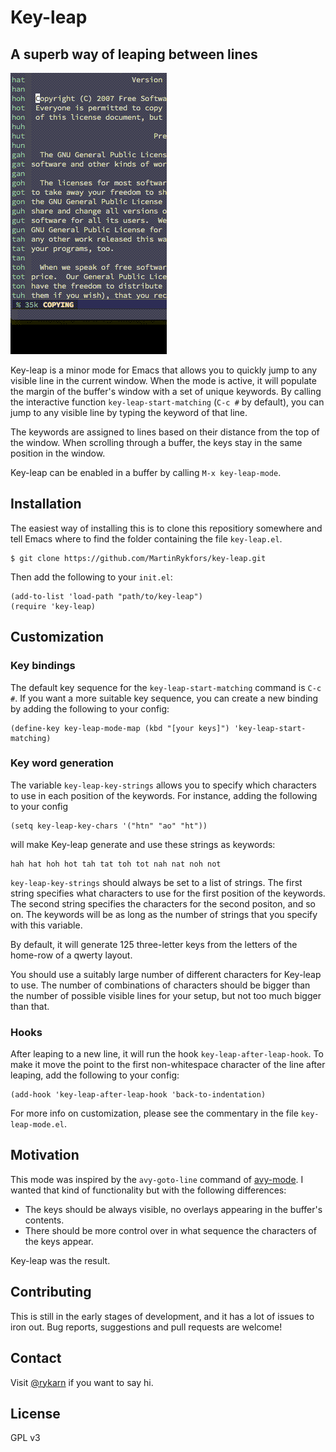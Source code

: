# Key-leap
## A superb way of leaping between lines

![demo](demo.gif)

Key-leap is a minor mode for Emacs that allows you to quickly jump to any visible line in the current window. When the mode is active, it will populate the margin of the buffer's window with a set of unique keywords. 
By calling the interactive function `key-leap-start-matching` (`C-c #` by default), you can jump to any visible line by typing the keyword of that line.

The keywords are assigned to lines based on their distance from the top of the window. When scrolling through a buffer, the keys stay in the same position in the window.

Key-leap can be enabled in a buffer by calling `M-x key-leap-mode`.

## Installation

The easiest way of installing this is to clone this repositiory somewhere and tell Emacs where to find the folder containing the file `key-leap.el`.

```
$ git clone https://github.com/MartinRykfors/key-leap.git
```

Then add the following to your `init.el`:

```elisp
(add-to-list 'load-path "path/to/key-leap")
(require 'key-leap)
```

## Customization

### Key bindings
The default key sequence for the `key-leap-start-matching` command is `C-c #`. If you want a more suitable key sequence, you can create a new binding by adding the following to your config:

```elisp
(define-key key-leap-mode-map (kbd "[your keys]") 'key-leap-start-matching)
```

### Key word generation
The variable `key-leap-key-strings` allows you to specify which characters to use in each position of the keywords. For instance, adding the following to your config
```elisp
(setq key-leap-key-chars '("htn" "ao" "ht"))
```
will make Key-leap generate and use these strings as keywords:
```
hah hat hoh hot tah tat toh tot nah nat noh not 
```

`key-leap-key-strings` should always be set to a list of strings. The first string specifies what characters to use for the first position of the keywords. The second string specifies the characters for the second positon, and so on. The keywords will be as long as the number of strings that you specify with this variable.

By default, it will generate 125 three-letter keys from the letters of the home-row of a qwerty layout.

You should use a suitably large number of different characters for Key-leap to use. The number of combinations of characters should be bigger than the number of possible visible lines for your setup, but not too much bigger than that. 

### Hooks
After leaping to a new line, it will run the hook `key-leap-after-leap-hook`. To make it move the point to the first non-whitespace character of the line after leaping, add the following to your config:
```elisp
(add-hook 'key-leap-after-leap-hook 'back-to-indentation)
```

For more info on customization, please see the commentary in the file `key-leap-mode.el`.

## Motivation

This mode was inspired by the `avy-goto-line` command of [avy-mode](https://github.com/abo-abo/avy). I wanted that kind of functionality but with the following differences:
* The keys should be always visible, no overlays appearing in the buffer's contents.
* There should be more control over in what sequence the characters of the keys appear.

Key-leap was the result.

## Contributing

This is still in the early stages of development, and it has a lot of issues to iron out. Bug reports, suggestions and pull requests are welcome!

## Contact

Visit [@rykarn](https://twitter.com/rykarn) if you want to say hi.

## License

GPL v3
